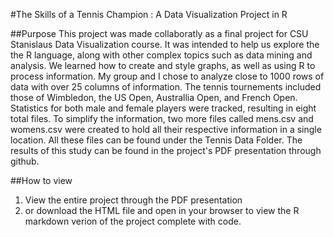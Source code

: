 #The Skills of a Tennis Champion : A Data Visualization Project in R

##Purpose
This project was made collaboratly as a final project for CSU Stanislaus Data Visualization course. 
It was intended to help us explore the the R language, along with other complex topics such as data mining and analysis.
We learned how to create and style graphs, as well as using R to process information.
My group and I chose to analyze close to 1000 rows of data with over 25 columns of information. 
The tennis tournements included those of Wimbledon, the US Open, Australlia Open, and French Open. 
Statistics for both male and female players were tracked, resulting in eight total files.
To simplify the information, two more files called mens.csv and womens.csv were created to hold all their respective information in a single location.
All these files can be found under the Tennis Data Folder.
The results of this study can be found in the project's PDF presentation through github.

##How to view
1. View the entire project through the PDF presentation 
2. or download the HTML file and open in your browser to view the R markdown verion of the project complete with code.